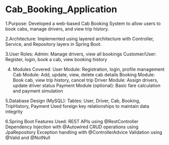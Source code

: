 # Cab_Booking_Application
1.Purpose:
Developed a web-based Cab Booking System to allow users to book cabs, manage drivers, and view trip history.

2.Architecture:
Implemented using layered architecture with Controller, Service, and Repository layers in Spring Boot.

3.User Roles:
Admin: Manage drivers, view all bookings
Customer/User: Register, login, book a cab, view booking history

4. Modules Covered:
User Module: Registration, login, profile management
Cab Module: Add, update, view, delete cab details
Booking Module: Book cab, view trip history, cancel trip
Driver Module: Assign drivers, update driver status
Payment Module (optional): Basic fare calculation and payment simulation

5.Database Design (MySQL):
Tables: User, Driver, Cab, Booking, TripHistory, Payment
Used foreign key relationships to maintain data integrity

6.Spring Boot Features Used:
REST APIs using @RestController
Dependency Injection with @Autowired
CRUD operations using JpaRepository
Exception handling with @ControllerAdvice
Validation using @Valid and @NotNull
